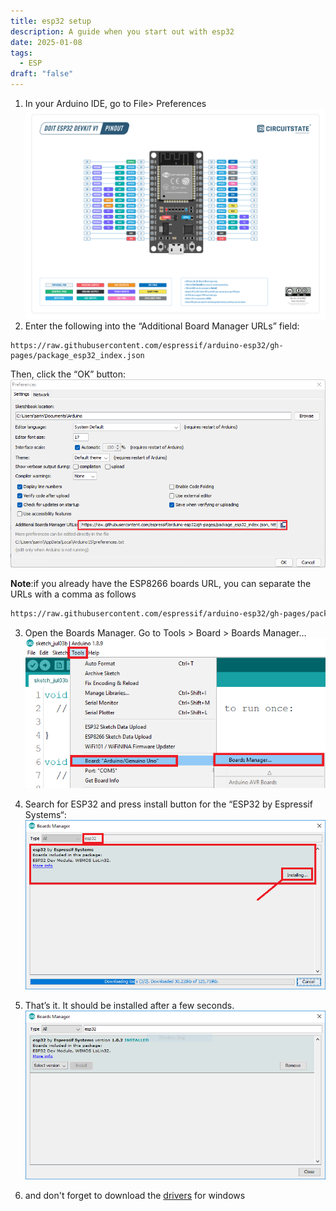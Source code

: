 ```yaml
---
title: esp32 setup
description: A guide when you start out with esp32
date: 2025-01-08
tags:
  - ESP
draft: "false"
---
```

1. In your Arduino IDE, go to File> Preferences
![Image Description](/images/cb01610af34d69ff1a3188871c335dcb.png)
2. Enter the following into the “Additional Board Manager URLs” field:
```
https://raw.githubusercontent.com/espressif/arduino-esp32/gh-pages/package_esp32_index.json
```
Then, click the “OK” button:
![Image Description](/images/f7abe2e74e2ffe95efd890f0edf59f5a.png)

**Note**:if you already have the ESP8266 boards URL, you can separate the URLs with a comma as follows
```txt
https://raw.githubusercontent.com/espressif/arduino-esp32/gh-pages/package_esp32_index.json, http://arduino.esp8266.com/stable/package_esp8266com_index.json
```

3. Open the Boards Manager. Go to Tools > Board > Boards Manager…
![Image Description](/images/52d1a8a26fe7b9561762c910a3ec0a93.png)

4. Search for ESP32 and press install button for the “ESP32 by Espressif Systems“:
![Image Description](/images/dd29c64227718cbc1cbccf3384af0775.png)

5. That’s it. It should be installed after a few seconds.
![Image Description](/images/b45bcc6dbf1e890d6af528b697911467.png)


6. and don't forget to download the [drivers](https://drive.google.com/file/d/1TCEtkAoYKrJs-ypomD6y4LwpcRnMuvAK/view?usp=sharing) for windows



